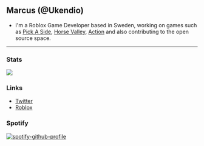 ## Marcus (@Ukendio)

- I'm a Roblox Game Developer based in Sweden, working on games such as [Pick A Side](https://www.roblox.com/games/663655429/Pick-A-Side), [Horse Valley](https://www.roblox.com/games/2830250344/Horse-Valley), [Action](https://www.roblox.com/games/1069607513/Action) and also contributing to the open source space.

----

### Stats
<img src = "https://github-readme-stats.vercel.app/api?username=ukendio&theme=radical&show_icons=true&count_private=true">

### Links
- [Twitter](https://twitter.com/home)
- [Roblox](https://www.roblox.com/users/97718174/profile)

### Spotify
[![spotify-github-profile](https://spotify-github-profile.vercel.app/api/view?uid=r32er4lkalcpglq6eyxgry1ev&cover_image=true&theme=novatorem)](https://spotify-github-profile.vercel.app/api/view?uid=r32er4lkalcpglq6eyxgry1ev&redirect=true) 
